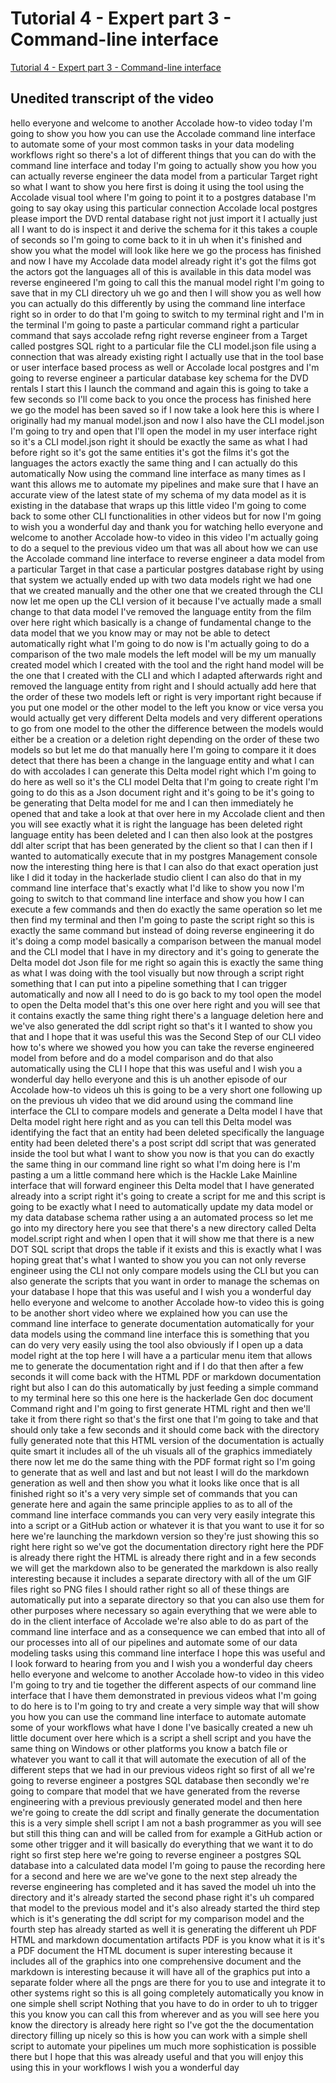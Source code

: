 
# Tutorial 4 - Expert part 3 - Command-line interface

[Tutorial 4 - Expert part 3 - Command-line interface](https://community.hackolade.com/slides/slide/command-line-interface-21?fullscreen=1)

## Unedited transcript of the video

hello everyone and welcome to another Accolade how-to video today I'm going to show you how you can use the Accolade command line interface to automate some of your most common tasks in your data modeling workflows right so there's a lot of different things that you can do with the command line interface and today I'm going to actually show you how you can actually reverse engineer the data model from a particular Target right so what I want to show you here first is doing it using the tool using the Accolade visual tool where I'm going to point it to a postgres database I'm going to say okay using this particular connection Accolade local postgres please import the DVD rental database right not just import it I actually just all I want to do is inspect it and derive the schema for it this takes a couple of seconds so I'm going to come back to it in uh when it's finished and show you what the model will look like here we go the process has finished and now I have my Accolade data model already right it's got the films got the actors got the languages all of this is available in this data model was reverse engineered I'm going to call this the manual model right I'm going to save that in my CLI directory uh we go and then I will show you as well how you can actually do this differently by using the command line interface right so in order to do that I'm going to switch to my terminal right and I'm in the terminal I'm going to paste a particular command right a particular command that says accolade refng right reverse engineer from a Target called postgres SQL right to a particular file the CLI model.json file using a connection that was already existing right I actually use that in the tool base or user interface based process as well or Accolade local postgres and I'm going to reverse engineer a particular database key schema for the DVD rentals I start this I launch the command and again this is going to take a few seconds so I'll come back to you once the process has finished here we go the model has been saved so if I now take a look here this is where I originally had my manual model.json and now I also have the CLI model.json I'm going to try and open that I'll open the model in my user interface right so it's a CLI model.json right it should be exactly the same as what I had before right so it's got the same entities it's got the films it's got the languages the actors exactly the same thing and I can actually do this automatically Now using the command line interface as many times as I want this allows me to automate my pipelines and make sure that I have an accurate view of the latest state of my schema of my data model as it is existing in the database that wraps up this little video I'm going to come back to some other CLI functionalities in other videos but for now I'm going to wish you a wonderful day and thank you for watching hello everyone and welcome to another Accolade how-to video in this video I'm actually going to do a sequel to the previous video um that was all about how we can use the Accolade command line interface to reverse engineer a data model from a particular Target in that case a particular postgres database right by using that system we actually ended up with two data models right we had one that we created manually and the other one that we created through the CLI now let me open up the CLI version of it because I've actually made a small change to that data model I've removed the language entity from the film over here right which basically is a change of fundamental change to the data model that we you know may or may not be able to detect automatically right what I'm going to do now is I'm actually going to do a comparison of the two male models the left model will be my um manually created model which I created with the tool and the right hand model will be the one that I created with the CLI and which I adapted afterwards right and removed the language entity from right and I should actually add here that the order of these two models left or right is very important right because if you put one model or the other model to the left you know or vice versa you would actually get very different Delta models and very different operations to go from one model to the other the difference between the models would either be a creation or a deletion right depending on the order of these two models so but let me do that manually here I'm going to compare it it does detect that there has been a change in the language entity and what I can do with accolades I can generate this Delta model right which I'm going to do here as well so it's the CLI model Delta that I'm going to create right I'm going to do this as a Json document right and it's going to be it's going to be generating that Delta model for me and I can then immediately he opened that and take a look at that over here in my Accolade client and then you will see exactly what it is right the language has been deleted right language entity has been deleted and I can then also look at the postgres ddl alter script that has been generated by the client so that I can then if I wanted to automatically execute that in my postgres Management console now the interesting thing here is that I can also do that exact operation just like I did it today in the hackerlade studio client I can also do that in my command line interface that's exactly what I'd like to show you now I'm going to switch to that command line interface and show you how I can execute a few commands and then do exactly the same operation so let me then find my terminal and then I'm going to paste the script right so this is exactly the same command but instead of doing reverse engineering it do it's doing a comp model basically a comparison between the manual model and the CLI model that I have in my directory and it's going to generate the Delta model dot Json file for me right so again this is exactly the same thing as what I was doing with the tool visually but now through a script right something that I can put into a pipeline something that I can trigger automatically and now all I need to do is go back to my tool open the model to open the Delta model that's this one over here right and you will see that it contains exactly the same thing right there's a language deletion here and we've also generated the ddl script right so that's it I wanted to show you that and I hope that it was useful this was the Second Step of our CLI video how to's where we showed you how you can take the reverse engineered model from before and do a model comparison and do that also automatically using the CLI I hope that this was useful and I wish you a wonderful day hello everyone and this is uh another episode of our Accolade how-to videos uh this is going to be a very short one following up on the previous uh video that we did around using the command line interface the CLI to compare models and generate a Delta model I have that Delta model right here right and as you can tell this Delta model was identifying the fact that an entity had been deleted specifically the language entity had been deleted there's a post script ddl script that was generated inside the tool but what I want to show you now is that you can do exactly the same thing in our command line right so what I'm doing here is I'm pasting a um a little command here which is the Hackle Lake Mainline interface that will forward engineer this Delta model that I have generated already into a script right it's going to create a script for me and this script is going to be exactly what I need to automatically update my data model or my data database schema rather using a an automated process so let me go into my directory here you see that there's a new directory called Delta model.script right and when I open that it will show me that there is a new DOT SQL script that drops the table if it exists and this is exactly what I was hoping great that's what I wanted to show you you can not only reverse engineer using the CLI not only compare models using the CLI but you can also generate the scripts that you want in order to manage the schemas on your database I hope that this was useful and I wish you a wonderful day hello everyone and welcome to another Accolade how-to video this is going to be another short video where we explained how you can use the command line interface to generate documentation automatically for your data models using the command line interface this is something that you can do very very easily using the tool also obviously if I open up a data model right at the top here I will have a a particular menu item that allows me to generate the documentation right and if I do that then after a few seconds it will come back with the HTML PDF or markdown documentation right but also I can do this automatically by just feeding a simple command to my terminal here so this one here is the hackerlade Gen doc document Command right and I'm going to first generate HTML right and then we'll take it from there right so that's the first one that I'm going to take and that should only take a few seconds and it should come back with the directory fully generated note that this HTML version of the documentation is actually quite smart it includes all of the uh visuals all of the graphics immediately there now let me do the same thing with the PDF format right so I'm going to generate that as well and last and but not least I will do the markdown generation as well and then show you what it looks like once that is all finished right so it's a very very simple set of commands that you can generate here and again the same principle applies to as to all of the command line interface commands you can very very easily integrate this into a script or a GitHub action or whatever it is that you want to use it for so here we're launching the markdown version so they're just showing this so right here right so we've got the documentation directory right here the PDF is already there right the HTML is already there right and in a few seconds we will get the markdown also to be generated the markdown is also really interesting because it includes a separate directory with all of the um GIF files right so PNG files I should rather right so all of these things are automatically put into a separate directory so that you can also use them for other purposes where necessary so again everything that we were able to do in the client interface of Accolade we're also able to do as part of the command line interface and as a consequence we can embed that into all of our processes into all of our pipelines and automate some of our data modeling tasks using this command line interface I hope this was useful and I look forward to hearing from you and I wish you a wonderful day cheers hello everyone and welcome to another Accolade how-to video in this video I'm going to try and tie together the different aspects of our command line interface that I have them demonstrated in previous videos what I'm going to do here is to I'm going to try and create a very simple way that will show you how you can use the command line interface to automate automate some of your workflows what have I done I've basically created a new uh little document over here which is a script a shell script and you have the same thing on Windows or other platforms you know a batch file or whatever you want to call it that will automate the execution of all of the different steps that we had in our previous videos right so first of all we're going to reverse engineer a postgres SQL database then secondly we're going to compare that model that we have generated from the reverse engineering with a previous previously generated model and then here we're going to create the ddl script and finally generate the documentation this is a very simple shell script I am not a bash programmer as you will see but still this thing can and will be called from for example a GitHub action or some other trigger and it will basically do everything that we want it to do right so first step here we're going to reverse engineer a postgres SQL database into a calculated data model I'm going to pause the recording here for a second and here we are we've gone to the next step already the reverse engineering has completed and it has saved the model uh into the directory and it's already started the second phase right it's uh compared that model to the previous model and it's also already started the third step which is it's generating the ddl script for my comparison model and the fourth step has already started as well it is generating the different uh PDF HTML and markdown documentation artifacts PDF is you know what it is it's a PDF document the HTML document is super interesting because it includes all of the graphics into one comprehensive document and the markdown is interesting because it will have all of the graphics put into a separate folder where all the pngs are there for you to use and integrate it to other systems right so this is all going completely automatically you know in one simple shell script Nothing that you have to do in order to uh to trigger this you know you can call this from wherever and as you will see here you know the directory is already here right so I've got the the documentation directory filling up nicely so this is how you can work with a simple shell script to automate your pipelines um much more sophistication is possible there but I hope that this was already useful and that you will enjoy this using this in your workflows I wish you a wonderful day